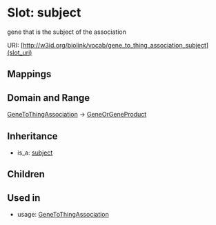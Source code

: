 # Slot: subject


gene that is the subject of the association

URI: [http://w3id.org/biolink/vocab/gene_to_thing_association_subject](slot_uri)
## Mappings

## Domain and Range

[GeneToThingAssociation](GeneToThingAssociation.md) -> [GeneOrGeneProduct](GeneOrGeneProduct.md)
## Inheritance

 *  is_a: [subject](subject.md)
## Children

## Used in

 *  usage: [GeneToThingAssociation](GeneToThingAssociation.md)

